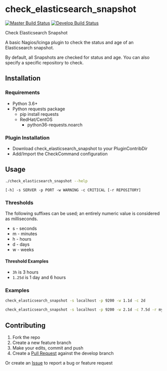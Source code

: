 # check_elasticsearch_snapshot

[![Master Build Status](https://img.shields.io/travis/com/leeclemens/check_elasticsearch_snapshot/master?style=for-the-badge&label=master)](https://travis-ci.com/leeclemens/check_elasticsearch_snapshot/branches)
[![Develop Build Status](https://img.shields.io/travis/com/leeclemens/check_elasticsearch_snapshot/develop?style=for-the-badge&label=develop)](https://travis-ci.com/leeclemens/check_elasticsearch_snapshot/branches)

Check Elasticsearch Snapshot

A basic Nagios/Icinga plugin to check the status and age of an Elasticsearch snapshot.

By default, all Snapshots are checked for status and age. You can also specify a specific repository to check.

## Installation

### Requirements

* Python 3.6+
* Python requests package
    * pip install requests
    * RedHat/CentOS
        * python36-requests.noarch

### Plugin Installation

* Download check_elasticsearch_snapshot to your PluginContribDir
* Add/Import the CheckCommand configuration

## Usage

```bash
./check_elasticsearch_snapshot --help
```

`[-h] -s SERVER -p PORT -w WARNING -c CRITICAL [-r REPOSITORY]`

### Thresholds

The following suffixes can be used; an entirely numeric value is considered as milliseconds.

* s - seconds
* m - minutes
* h - hours
* d - days
* w - weeks

#### Threshold Examples

* `3h` is 3 hours
* `1.25d` is 1 day and 6 hours

### Examples

```bash
check_elasticsearch_snapshot -s localhost -p 9200 -w 1.1d -c 2d 
```

```bash
check_elasticsearch_snapshot -s localhost -p 9200 -w 2.1d -c 7.5d -r my_backups 
```

## Contributing

1. Fork the repo
2. Create a new feature branch
3. Make your edits, commit and push
4. Create a [Pull Request](https://github.com/leeclemens/check_elasticsearch_snapshot/pulls) against the develop branch

Or create an [Issue](https://github.com/leeclemens/check_elasticsearch_snapshot/issues) to report a bug or feature
request
